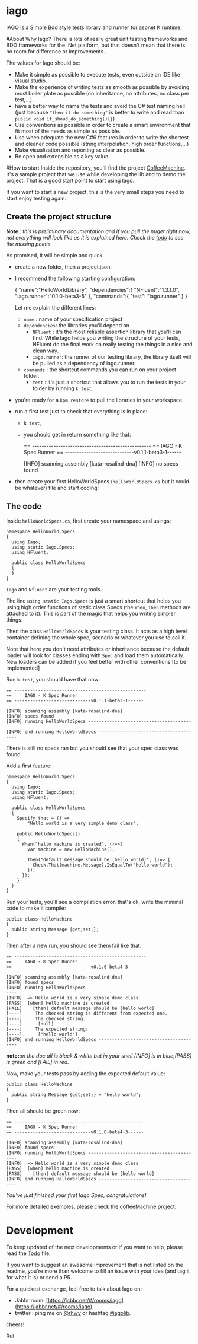 # iago
IAGO is a Simple Bdd style tests library and runner for aspnet K runtime.

#About
Why Iago? There is lots of really great unit testing frameworks and BDD frameworks for the .Net platform, but that doesn't mean that there is no room for difference or improvements.

The values for Iago should be:

* Make it simple as possible to execute tests, even outside an IDE like visual studio.
* Make the experience of writing tests as smooth as possible by avoiding most boiler plate as possible (no inheritance, no attributes, no class per test,...).
* have a better way to name the tests and avoid the C# test naming hell (just because `"then it do something"` is better to write and read than `public void it_shoud_do_something(){}`)
* Use conventions as possible in order to create a smart environment that fit most of the needs as simple as possible.
* Use when adequate the new C#6 features in order to write the shortest and cleaner code possible (string interpolation, high order functions,...)
* Make visualization and reporting as clear as possible.
* Be open and extensible as a key value.

#How to start
Inside the repository, you'll find the project [CoffeeMachine](src/coffeeMachine). It's a sample project that we use while developing the lib and to demo the project. That is a good start point to start using Iago.

If you want to start a new project, this is the very small steps you need to start enjoy testing again.

## Create the project structure

**Note** : _this is preliminary documentation and if you pull the nuget right now, not everything will look like as it is explained here. Check the [todo](todo.md) to see the missing points._

As promised, it will be simple and quick.

* create a new folder, then a project.json.
* I recommend the following starting configuration:


     {
        "name":"HelloWorldLibrary",
        "dependencies":{
                "NFluent":"1.3.1.0",
                "iago.runner":"0.1.0-beta3-5"
        },
        "commands":{
                "test": "iago.runner"
        }
    }

  Let me explain the different lines:

  * `name` : name of your specification project
  * `dependencies`: the libraries you'll depend on
    * `NFluent` : it's the most reliable assertion library that you'll can find. While Iago helps you writing the structure of your tests, NFluent do the final work on really testing the things in a nice and clean way.
    * `iago.runner`: the runner of our testing library, the library itself will be pulled as a dependency of iago.runner.
  * `commands` : the shortcut commands you can run on your project folder.
    * `test` : it's just a shortcut that allows you to run the tests in your folder by running `k test`.

* you're ready for a `kpm restore` to pull the libraries in your workspace.

* run a first test just to check that everything is in place:
  * `k test`,
  * you should get in return something like that:


    == --------------------------------------------------
    ==     IAGO - K Spec Runner
    == -----------------------------v0.1.1-beta3-1------

    [INFO] scanning assembly [kata-rosalind-dna]
    [INFO] no specs found


* then create your first HelloWorldSpecs (`helloWorldSpecs.cs` but it could be whatever) file and start coding!

## The code

Inside `helloWorldSpecs.cs`, first create your namespace and usings:

    namespace HelloWorld.Specs
    {
      using Iago;
      using static Iago.Specs;
      using NFluent;

      public class HelloWorldSpecs
      {  
      }
    }

`Iago` and `Nfluent` are your testing tools.

The line `using static Iago.Specs` is just a smart shortcut that helps you using high order functions of static class Specs (the `When`, `Then` methods are attached to it). This is part of the magic that helps you writing simpler things.

Then the class `HelloWorldSpecs` is your testing class. It acts as a high level container defining the whole spec, scenario or whatever you use to call it.

Note that here you don't need attributes or inheritance because the default loader will look for classes ending with `Spec` and load them automatically. New loaders can be added if you feel better with other conventions [to be implemented]

Run `k test`, you should have that now:

    == --------------------------------------------------
    ==     IAGO - K Spec Runner
    == -----------------------------v0.1.1-beta3-1------

    [INFO] scanning assembly [kata-rosalind-dna]
    [INFO] specs found
    [INFO] running HelloWorldSpecs -------------------------------------------
    [INFO] end running HelloWorldSpecs ---------------------------------------

There is still no specs ran but you should see that your spec class was found.


Add a first feature:

    namespace HelloWorld.Specs
    {
      using Iago;
      using static Iago.Specs;
      using NFluent;

      public class HelloWorldSpecs
      {  
        Specify that = () =>
            "Hello world is a very simple demo class";

        public HelloWorldSpecs()
        {
          When("hello machine is created", ()=>{
            var machine = new HelloMachine();

            Then("default message should be [hello world]", ()=> {
              Check.That(machine.Message).IsEqualTo("hello world");
            });
          });
        }
      }
    }

Run your tests, you'll see a compilation error. that's ok, write the minimal code to make it compile:

    public class HelloMachine
    {
      public string Message {get;set;};
    }


Then after a new run, you should see them fail like that:

    == --------------------------------------------------
    ==     IAGO - K Spec Runner
    == -----------------------------v0.1.0-beta4-3------

    [INFO] scanning assembly [kata-rosalind-dna]
    [INFO] found specs
    [INFO] running HelloWorldSpecs -------------------------------------------
    [INFO] 	=> Hello world is a very simple demo class
    [PASS]  [when] hello machine is created
    [FAIL]    [then] default message should be [hello world]
    [----]     The checked string is different from expected one.
    [----]     The checked string:
    [----]     	[null]
    [----]     The expected string:
    [----]     	["hello world"]
    [INFO] end running HelloWorldSpecs ---------------------------------------

**note:**_on the doc all is black & white but in your shell [INFO] is in blue,[PASS] is green and [FAIL] in red._

Now, make your tests pass by adding the expected default value:

    public class HelloMachine
    {
      public string Message {get;set;} = "hello world";
    }  

Then all should be green now:

    == --------------------------------------------------
    ==     IAGO - K Spec Runner
    == -----------------------------v0.1.0-beta4-3------

    [INFO] scanning assembly [kata-rosalind-dna]
    [INFO] found specs
    [INFO] running HelloWorldSpecs -------------------------------------------
    [INFO] 	=> Hello world is a very simple demo class
    [PASS]  [when] hello machine is created
    [PASS]    [then] default message should be [hello world]
    [INFO] end running HelloWorldSpecs ---------------------------------------


_You've just finished your first Iago Spec, congratulations!_

For more detailed exemples, please check the [coffeeMachine project](src/coffeeMachine).

# Development

To keep updated of the next developments or if you want to help, please read the [Todo](todo.md) file.

If you want to suggest an awesome improvement that is not listed on the readme, you're more than welcome to fill an issue with your idea (and tag it for what it is) or send a PR.

For a quickest exchange, feel free to talk about Iago on:

* Jabbr room: [https://jabbr.net/#/rooms/iago](https://jabbr.net/#/rooms/iago)
* twitter : ping me on [@rhwy](https://twitter.com/rhwy) or hashtag [#iagolib](https://twitter.com/hashtag/iagolib?f=realtime).

cheers!

Rui
